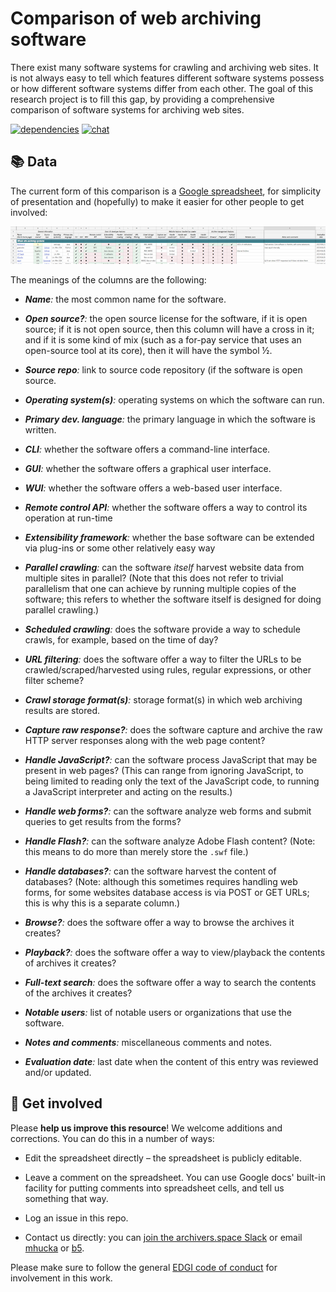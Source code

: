 Comparison of web archiving software
====================================

There exist many software systems for crawling and archiving web sites.  It is not always easy to tell which features different software systems possess or how different software systems differ from each other.  The goal of this research project is to fill this gap, by providing a comprehensive comparison of software systems for archiving web sites.

[![dependencies](https://img.shields.io/badge/dependencies-none-brightgreen.svg?style=flat-square)](http://shields.io)
[![chat](https://img.shields.io/badge/chat-Slack-yellow.svg?style=flat-square)](https://archivers-slack.herokuapp.com)

📚 Data
--------

The current form of this comparison is a [Google spreadsheet](https://docs.google.com/spreadsheets/d/1FqxwaZnIhhQ7jDCC-W64NMRf5rDeh2Shx3u01MsBmTQ/edit#gid=0), for simplicity of presentation and (hopefully) to make it easier for other people to get involved:

<div align="center">
<a href="https://docs.google.com/spreadsheets/d/1FqxwaZnIhhQ7jDCC-W64NMRf5rDeh2Shx3u01MsBmTQ/edit#gid=0"><img src=".graphics/spreadsheet-image-v2.png"></a>
<br>
</div>

The meanings of the columns are the following:

* _**Name**:_ the most common name for the software.

* _**Open source?**:_ the open source license for the software, if it is open source; if it is not open source, then this column will have a cross in it; and if it is some kind of mix (such as a for-pay service that uses an open-source tool at its core), then it will have the symbol &frac12;.

* _**Source repo**:_ link to source code repository (if the software is open source.

* _**Operating system(s)**:_ operating systems on which the software can run.

* _**Primary dev. language**:_ the primary language in which the software is written.

* _**CLI**:_ whether the software offers a command-line interface.

* _**GUI**:_ whether the software offers a graphical user interface.

* _**WUI**:_ whether the software offers a web-based user interface.

* _**Remote control API**:_ whether the software offers a way to control its operation at run-time

* _**Extensibility framework**:_ whether the base software can be extended via plug-ins or some other relatively easy way

* _**Parallel crawling**:_ can the software _itself_ harvest website data from multiple sites in parallel?  (Note that this does not refer to trivial parallelism that one can achieve by running multiple copies of the software; this refers to whether the software itself is designed for doing parallel crawling.)

* _**Scheduled crawling**:_ does the software provide a way to schedule crawls, for example, based on the time of day?

* _**URL filtering**:_ does the software offer a way to filter the URLs to be crawled/scraped/harvested using rules, regular expressions, or other filter scheme?

* _**Crawl storage format(s)**:_ storage format(s) in which web archiving results are stored. 

* _**Capture raw response?**:_ does the software capture and archive the raw HTTP server responses along with the web page content?

* _**Handle JavaScript?**:_ can the software process JavaScript that may be present in web pages?  (This can range from ignoring JavaScript, to being limited to reading only the text of the JavaScript code, to running a JavaScript interpreter and acting on the results.)

* _**Handle web forms?**:_ can the software analyze web forms and submit queries to get results from the forms?

* _**Handle Flash?**:_ can the software analyze Adobe Flash content? (Note: this means to do more than merely store the `.swf` file.)

* _**Handle databases?**:_ can the software harvest the content of databases? (Note: although this sometimes requires handling web forms, for some websites database access is via POST or GET URLs; this is why this is a separate column.)

* _**Browse?**:_ does the software offer a way to browse the archives it creates?

* _**Playback?**:_ does the software offer a way to view/playback the contents of archives it creates?

* _**Full-text search**:_ does the software offer a way to search the contents of the archives it creates?

* _**Notable users**:_ list of notable users or organizations that use the software.

* _**Notes and comments**:_ miscellaneous comments and notes.

* _**Evaluation date**:_ last date when the content of this entry was reviewed and/or updated.


👋 Get involved
----------------

Please **help us improve this resource**!  We welcome additions and corrections.  You can do this in a number of ways:

* Edit the spreadsheet directly &ndash; the spreadsheet is publicly editable.

* Leave a comment on the spreadsheet.  You can use Google docs' built-in facility for putting comments into spreadsheet cells, and tell us something that way.

* Log an issue in this repo.

* Contact us directly: you can [join the archivers.space Slack](https://github.com/edgi-govdata-archiving/archivers.space) or email [mhucka](https://github.com/mhucka) or [b5](https://github.com/b5).

Please make sure to follow the general [EDGI code of conduct](https://github.com/edgi-govdata-archiving/overview/blob/master/CONDUCT.md) for involvement in this work.
